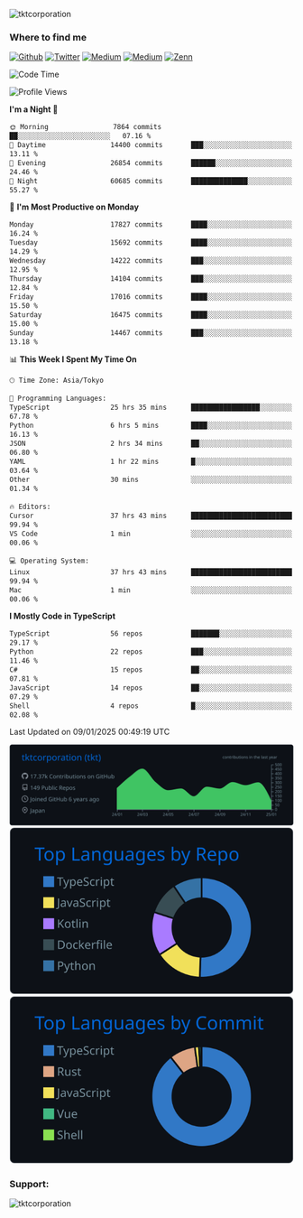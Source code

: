 <p align="left"> <img src="https://komarev.com/ghpvc/?username=tktcorporation&label=Profile%20views&color=0e75b6&style=flat" alt="tktcorporation" /> </p>

<h3>Where to find me</h3>
<p>
<a href="https://github.com/tktcorporation" target="_blank"><img alt="Github" src="https://img.shields.io/badge/GitHub-%2312100E.svg?&style=for-the-badge&logo=Github&logoColor=white" /></a>
<a href="https://twitter.com/tktcorporation" target="_blank"><img alt="Twitter" src="https://img.shields.io/badge/twitter-%231DA1F2.svg?&style=for-the-badge&logo=twitter&logoColor=white" /></a>
<a href="https://www.linkedin.com/in/tktcorporation" target="_blank"><img alt="Medium" src="https://img.shields.io/badge/linkdin-0a66c2.svg?&style=for-the-badge&logo=linkedin&logoColor=white" /></a>
<a href="https://qiita.com/tktcorporation" target="_blank"><img alt="Medium" src="https://img.shields.io/badge/qiita-55C500.svg?&style=for-the-badge&logo=qiita&logoColor=white" /></a>
<a href="https://zenn.dev/tktcorporation" target="_blank"><img alt="Zenn" src="https://img.shields.io/badge/Zenn-3EA8FF.svg?&style=for-the-badge&logo=Zenn&logoColor=white" /></a>
</p>
  
<!--START_SECTION:waka-->
![Code Time](http://img.shields.io/badge/Code%20Time-2%2C021%20hrs%2015%20mins-blue)

![Profile Views](http://img.shields.io/badge/Profile%20Views-0-blue)

**I'm a Night 🦉** 

```text
🌞 Morning                7864 commits        ██░░░░░░░░░░░░░░░░░░░░░░░   07.16 % 
🌆 Daytime                14400 commits       ███░░░░░░░░░░░░░░░░░░░░░░   13.11 % 
🌃 Evening                26854 commits       ██████░░░░░░░░░░░░░░░░░░░   24.46 % 
🌙 Night                  60685 commits       ██████████████░░░░░░░░░░░   55.27 % 
```
📅 **I'm Most Productive on Monday** 

```text
Monday                   17827 commits       ████░░░░░░░░░░░░░░░░░░░░░   16.24 % 
Tuesday                  15692 commits       ████░░░░░░░░░░░░░░░░░░░░░   14.29 % 
Wednesday                14222 commits       ███░░░░░░░░░░░░░░░░░░░░░░   12.95 % 
Thursday                 14104 commits       ███░░░░░░░░░░░░░░░░░░░░░░   12.84 % 
Friday                   17016 commits       ████░░░░░░░░░░░░░░░░░░░░░   15.50 % 
Saturday                 16475 commits       ████░░░░░░░░░░░░░░░░░░░░░   15.00 % 
Sunday                   14467 commits       ███░░░░░░░░░░░░░░░░░░░░░░   13.18 % 
```


📊 **This Week I Spent My Time On** 

```text
🕑︎ Time Zone: Asia/Tokyo

💬 Programming Languages: 
TypeScript               25 hrs 35 mins      █████████████████░░░░░░░░   67.78 % 
Python                   6 hrs 5 mins        ████░░░░░░░░░░░░░░░░░░░░░   16.13 % 
JSON                     2 hrs 34 mins       ██░░░░░░░░░░░░░░░░░░░░░░░   06.80 % 
YAML                     1 hr 22 mins        █░░░░░░░░░░░░░░░░░░░░░░░░   03.64 % 
Other                    30 mins             ░░░░░░░░░░░░░░░░░░░░░░░░░   01.34 % 

🔥 Editors: 
Cursor                   37 hrs 43 mins      █████████████████████████   99.94 % 
VS Code                  1 min               ░░░░░░░░░░░░░░░░░░░░░░░░░   00.06 % 

💻 Operating System: 
Linux                    37 hrs 43 mins      █████████████████████████   99.94 % 
Mac                      1 min               ░░░░░░░░░░░░░░░░░░░░░░░░░   00.06 % 
```

**I Mostly Code in TypeScript** 

```text
TypeScript               56 repos            ███████░░░░░░░░░░░░░░░░░░   29.17 % 
Python                   22 repos            ███░░░░░░░░░░░░░░░░░░░░░░   11.46 % 
C#                       15 repos            ██░░░░░░░░░░░░░░░░░░░░░░░   07.81 % 
JavaScript               14 repos            ██░░░░░░░░░░░░░░░░░░░░░░░   07.29 % 
Shell                    4 repos             █░░░░░░░░░░░░░░░░░░░░░░░░   02.08 % 
```




 Last Updated on 09/01/2025 00:49:19 UTC
<!--END_SECTION:waka-->

[![](https://raw.githubusercontent.com/tktcorporation/tktcorporation/master/profile-summary-card-output/github_dark/0-profile-details.svg)](https://github.com/vn7n24fzkq/github-profile-summary-cards)
[![](https://raw.githubusercontent.com/tktcorporation/tktcorporation/master/profile-summary-card-output/github_dark/1-repos-per-language.svg)](https://github.com/vn7n24fzkq/github-profile-summary-cards) [![](https://raw.githubusercontent.com/tktcorporation/tktcorporation/master/profile-summary-card-output/github_dark/2-most-commit-language.svg)](https://github.com/vn7n24fzkq/github-profile-summary-cards)

<h3 align="left">Support:</h3>
<p><a href="https://www.buymeacoffee.com/tktcorporation"> <img align="left" src="https://cdn.buymeacoffee.com/buttons/v2/default-yellow.png" height="50" width="210" alt="tktcorporation" /></a></p><br><br>
